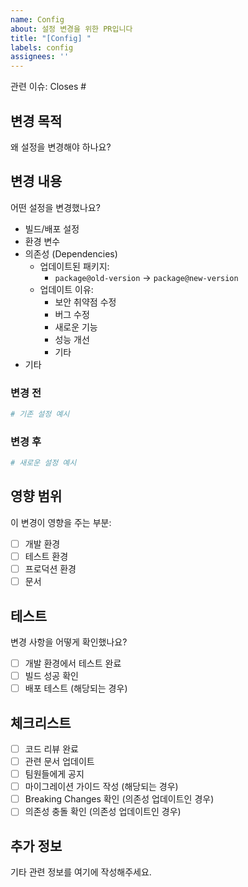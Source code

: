 ```yaml
---
name: Config
about: 설정 변경을 위한 PR입니다
title: "[Config] "
labels: config
assignees: ''
---
```


관련 이슈: Closes #

## 변경 목적

왜 설정을 변경해야 하나요?

## 변경 내용

어떤 설정을 변경했나요?

- 빌드/배포 설정
- 환경 변수
- 의존성 (Dependencies)
  - 업데이트된 패키지:
    - `package@old-version` → `package@new-version`
  - 업데이트 이유:
    - 보안 취약점 수정
    - 버그 수정
    - 새로운 기능
    - 성능 개선
    - 기타
- 기타

### 변경 전

```yaml
# 기존 설정 예시
```

### 변경 후

```yaml
# 새로운 설정 예시
```

## 영향 범위

이 변경이 영향을 주는 부분:

- [ ] 개발 환경
- [ ] 테스트 환경
- [ ] 프로덕션 환경
- [ ] 문서

## 테스트

변경 사항을 어떻게 확인했나요?

- [ ] 개발 환경에서 테스트 완료
- [ ] 빌드 성공 확인
- [ ] 배포 테스트 (해당되는 경우)

## 체크리스트

- [ ] 코드 리뷰 완료
- [ ] 관련 문서 업데이트
- [ ] 팀원들에게 공지
- [ ] 마이그레이션 가이드 작성 (해당되는 경우)
- [ ] Breaking Changes 확인 (의존성 업데이트인 경우)
- [ ] 의존성 충돌 확인 (의존성 업데이트인 경우)

## 추가 정보

기타 관련 정보를 여기에 작성해주세요.

